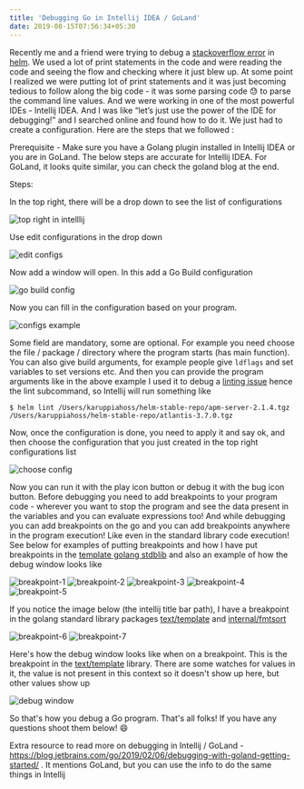 ```yaml
---
title: 'Debugging Go in Intellij IDEA / GoLand'
date: 2019-08-15T07:56:34+05:30
---
```


Recently me and a friend were trying to debug a [stackoverflow error](https://github.com/helm/helm/issues/6116) in [helm](https://github.com/helm/helm/issues). We used a lot of print statements in the code and were reading the code and seeing the flow and checking where it just blew up. At some point I realized we were putting lot of print statements and it was just becoming tedious to follow along the big code - it was some parsing code 😓 to parse the command line values. And we were working in one of the most powerful IDEs - Intellij IDEA. And I was like “let’s just use the power of the IDE for debugging!” and I searched online and found how to do it. We just had to create a configuration. Here are the steps that we followed :

Prerequisite - Make sure you have a Golang plugin installed in Intellij IDEA or you are in GoLand. The below steps are accurate for Intellij IDEA. For GoLand, it looks quite similar, you can check the goland blog at the end.

Steps:

In the top right, there will be a drop down to see the list of configurations

<img src="/blog/img/debugging-go-in-intellij/top-right.png" title="top right in intelllij">

Use edit configurations in the drop down

<img src="/blog/img/debugging-go-in-intellij/edit-configs.png" title="edit configs">

Now add a window will open. In this add a Go Build configuration

<img src="/blog/img/debugging-go-in-intellij/go-build-config.png" title="go build config">

Now you can fill in the configuration based on your program.

<img src="/blog/img/debugging-go-in-intellij/config-example.png" title="configs example">

Some field are mandatory, some are optional. For example you need choose the file / package / directory where the program starts (has main function). You can also give build arguments, for example people give `ldflags` and set variables to set versions etc. And then you can provide the program arguments like in the above example I used it to debug a [linting issue](https://github.com/helm/helm/issues/6079) hence the lint subcommand, so Intellij will run something like

```
$ helm lint /Users/karuppiahoss/helm-stable-repo/apm-server-2.1.4.tgz /Users/karuppiahoss/helm-stable-repo/atlantis-3.7.0.tgz
```

Now, once the configuration is done, you need to apply it and say ok, and then choose the configuration that you just created in the top right configurations list

<img src="/blog/img/debugging-go-in-intellij/choose-config.png" title="choose config">

Now you can run it with the play icon button or debug it with the bug icon button. Before debugging you need to add breakpoints to your program code - wherever you want to stop the program and see the data present in the variables and you can evaluate expressions too! And while debugging you can add breakpoints on the go and you can add breakpoints anywhere in the program execution! Like even in the standard library code execution! See below for examples of putting breakpoints and how I have put breakpoints in the [template golang stdblib](https://golang.org/pkg/text/template/) and also an example of how the debug window looks like

<img src="/blog/img/debugging-go-in-intellij/breakpoint-1.png" title="breakpoint-1">

<img src="/blog/img/debugging-go-in-intellij/breakpoint-2.png" title="breakpoint-2">

<img src="/blog/img/debugging-go-in-intellij/breakpoint-3.png" title="breakpoint-3">

<img src="/blog/img/debugging-go-in-intellij/breakpoint-4.png" title="breakpoint-4">

<img src="/blog/img/debugging-go-in-intellij/breakpoint-5.png" title="breakpoint-5">

If you notice the image below (the intellij title bar path), I have a breakpoint in the golang standard library packages [text/template](https://golang.org/pkg/text/template) and [internal/fmtsort](https://golang.org/pkg/internal/fmtsort)

<img src="/blog/img/debugging-go-in-intellij/breakpoint-6.png" title="breakpoint-6">

<img src="/blog/img/debugging-go-in-intellij/breakpoint-7.png" title="breakpoint-7">

Here's how the debug window looks like when on a breakpoint. This is the breakpoint in the [text/template](https://golang.org/pkg/text/template) library. There are some watches for values in it, the value is not present in this context so it doesn't show up here, but other values show up

<img src="/blog/img/debugging-go-in-intellij/debug-window.png" title="debug window">

<br>

So that's how you debug a Go program. That's all folks! If you have any questions shoot them below! 😄

Extra resource to read more on debugging in Intellij / GoLand - https://blog.jetbrains.com/go/2019/02/06/debugging-with-goland-getting-started/ . It mentions GoLand, but you can use the info to do the same things in Intellij
